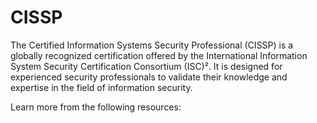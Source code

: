 # CISSP

The Certified Information Systems Security Professional (CISSP) is a globally recognized certification offered by the International Information System Security Certification Consortium (ISC)². It is designed for experienced security professionals to validate their knowledge and expertise in the field of information security.

Learn more from the following resources:

